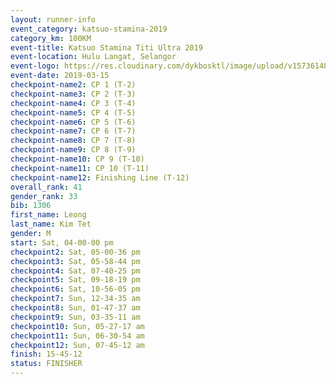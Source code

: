 ```yaml
--- 
layout: runner-info 
event_category: katsuo-stamina-2019 
category_km: 100KM 
event-title: Katsuo Stamina Titi Ultra 2019 
event-location: Hulu Langat, Selangor 
event-logo: https://res.cloudinary.com/dykbosktl/image/upload/v1573614825/Logo/Logo_p7ft6n.png 
event-date: 2019-03-15 
checkpoint-name2: CP 1 (T-2) 
checkpoint-name3: CP 2 (T-3) 
checkpoint-name4: CP 3 (T-4) 
checkpoint-name5: CP 4 (T-5) 
checkpoint-name6: CP 5 (T-6) 
checkpoint-name7: CP 6 (T-7) 
checkpoint-name8: CP 7 (T-8) 
checkpoint-name9: CP 8 (T-9) 
checkpoint-name10: CP 9 (T-10) 
checkpoint-name11: CP 10 (T-11) 
checkpoint-name12: Finishing Line (T-12) 
overall_rank: 41
gender_rank: 33
bib: 1306
first_name: Leong
last_name: Kim Tet
gender: M
start: Sat, 04-00-00 pm
checkpoint2: Sat, 05-00-36 pm
checkpoint3: Sat, 05-58-44 pm
checkpoint4: Sat, 07-40-25 pm
checkpoint5: Sat, 09-18-19 pm
checkpoint6: Sat, 10-56-05 pm
checkpoint7: Sun, 12-34-35 am
checkpoint8: Sun, 01-47-37 am
checkpoint9: Sun, 03-35-11 am
checkpoint10: Sun, 05-27-17 am
checkpoint11: Sun, 06-30-54 am
checkpoint12: Sun, 07-45-12 am
finish: 15-45-12
status: FINISHER
--- 
```


